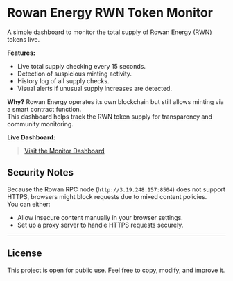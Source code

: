 # Rowan Energy RWN Token Monitor

A simple dashboard to monitor the total supply of Rowan Energy (RWN) tokens live.

**Features:**
- Live total supply checking every 15 seconds.
- Detection of suspicious minting activity.
- History log of all supply checks.
- Visual alerts if unusual supply increases are detected.

**Why?**
Rowan Energy operates its own blockchain but still allows minting via a smart contract function.  
This dashboard helps track the RWN token supply for transparency and community monitoring.

**Live Dashboard:**
> [Visit the Monitor Dashboard](https://blackpeter13.github.io/rowan-monitor/)

## Security Notes

Because the Rowan RPC node (`http://3.19.248.157:8504`) does not support HTTPS, browsers might block requests due to mixed content policies.  
You can either:
- Allow insecure content manually in your browser settings.
- Set up a proxy server to handle HTTPS requests securely.

---

## License

This project is open for public use. Feel free to copy, modify, and improve it.
